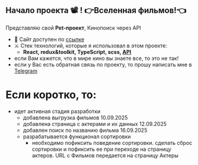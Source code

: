 ## Начало проекта 📽️ ! 👉Вселенная фильмов!👈

Представляю свой **Pet-проект**, Кинопоиск через API

-   🌋 Сайт доступен по [ссылке](https://sergey-kozlov-developer-kinopoisk-ts-1a6d.twc1.net/)
-   ⚔️ Стек технологий, которые я использовал в этом проекте:
    -   **React, redux&toolkit, TypeScript, scss, [API](https://api.kinopoisk.dev/documentation/)**
-   если Вам кажется, что в мире кино вы знаете все, то это не так!
-   если у Вас есть обратная связь по проекту, то прошу написать мне в [Telegram](https://t.me/vmfsergeikozlov)

# Если коротко, то:

-   идет активная стадия разработки
    -   добавлена выгрузка фильмов 10.09.2025
    -   добавлена страница с актерами и их данных 12.09.2025
    -   добавлен поиск по названию фильма 16.09.2025
    -   разрабатывается функционал сортировки
        -   необходимо пофиксить поведение сортировки. сделать сброс сортировки и пофиксить ее при переходе на страницу актеров. URL с Фильмов передается на страницу Актеры
